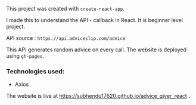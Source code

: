 This project was created with `create-react-app`. 

I made this to understand the API - callback in React. It is beginner level project.

API source : `https://api.adviceslip.com/advice`

This API generates random advice on every call. The website is deployed using `gh-pages`.

### Technologies used: 

* Axios

The website is live at https://subhendu17620.github.io/advice_giver_react . 
